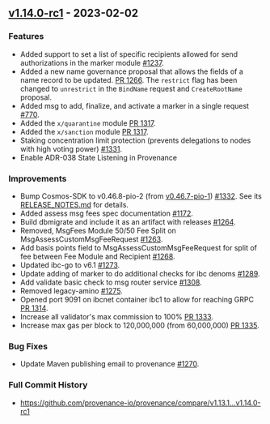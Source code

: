 ## [v1.14.0-rc1](https://github.com/provenance-io/provenance/releases/tag/v1.14.0-rc1) - 2023-02-02

### Features

* Added support to set a list of specific recipients allowed for send authorizations in the marker module [#1237](https://github.com/provenance-io/provenance/issues/1237).
* Added a new name governance proposal that allows the fields of a name record to be updated. [PR 1266](https://github.com/provenance-io/provenance/pull/1266).
  The `restrict` flag has been changed to `unrestrict` in the `BindName` request and `CreateRootName` proposal.
* Added msg to add, finalize, and activate a marker in a single request [#770](https://github.com/provenance-io/provenance/issues/770).
* Added the `x/quarantine` module [PR 1317](https://github.com/provenance-io/provenance/pull/1317).
* Added the `x/sanction` module [PR 1317](https://github.com/provenance-io/provenance/pull/1317).
* Staking concentration limit protection (prevents delegations to nodes with high voting power) [#1331](https://github.com/provenance-io/provenance/issues/1331).
* Enable ADR-038 State Listening in Provenance

### Improvements

* Bump Cosmos-SDK to v0.46.8-pio-2 (from [v0.46.7-pio-1](https://github.com/provenance-io/cosmos-sdk/compare/v0.46.7-pio-1...v0.46.8-pio-2)) [#1332](https://github.com/provenance-io/provenance/issues/1332).
  See its [RELEASE_NOTES.md](https://github.com/provenance-io/cosmos-sdk/blob/v0.46.8-pio-2/RELEASE_NOTES.md) for details.
* Added assess msg fees spec documentation [#1172](https://github.com/provenance-io/provenance/issues/1172).
* Build dbmigrate and include it as an artifact with releases [#1264](https://github.com/provenance-io/provenance/issues/1264).
* Removed, MsgFees Module 50/50 Fee Split on MsgAssessCustomMsgFeeRequest [#1263](https://github.com/provenance-io/provenance/issues/1263).
* Add basis points field to MsgAssessCustomMsgFeeRequest for split of fee between Fee Module and Recipient [#1268](https://github.com/provenance-io/provenance/issues/1268).
* Updated ibc-go to v6.1 [#1273](https://github.com/provenance-io/provenance/issues/1273).
* Update adding of marker to do additional checks for ibc denoms [#1289](https://github.com/provenance-io/provenance/issues/1289).
* Add validate basic check to msg router service [#1308](https://github.com/provenance-io/provenance/issues/1308).
* Removed legacy-amino [#1275](https://github.com/provenance-io/provenance/issues/1275).
* Opened port 9091 on ibcnet container ibc1 to allow for reaching GRPC [PR 1314](https://github.com/provenance-io/provenance/pull/1314).
* Increase all validator's max commission to 100% [PR 1333](https://github.com/provenance-io/provenance/pull/1333).
* Increase max gas per block to 120,000,000 (from 60,000,000) [PR 1335](https://github.com/provenance-io/provenance/pull/1335).

### Bug Fixes

* Update Maven publishing email to provenance [#1270](https://github.com/provenance-io/provenance/issues/1270).

### Full Commit History

* https://github.com/provenance-io/provenance/compare/v1.13.1...v1.14.0-rc1

